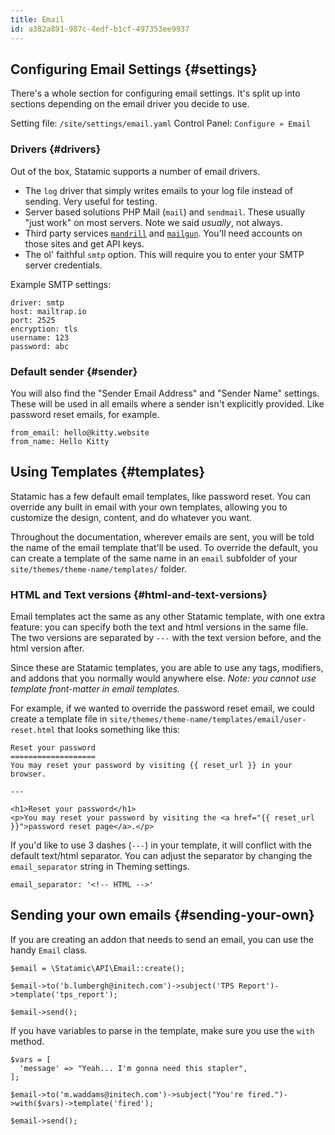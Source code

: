 ```yaml
---
title: Email
id: a382a891-987c-4edf-b1cf-497353ee9937
---
```

## Configuring Email Settings {#settings}
There's a whole section for configuring email settings. It's split up into sections depending on the email driver you decide to use.

Setting file: `/site/settings/email.yaml`
Control Panel: `Configure » Email`

### Drivers {#drivers}
Out of the box, Statamic supports a number of email drivers.

- The `log` driver that simply writes emails to your log file instead of sending. Very useful for testing.
- Server based solutions PHP Mail (`mail`) and `sendmail`. These usually "just work" on most servers. Note we said _usually_, not always.
- Third party services [`mandrill`](https://mandrillapp.com) and [`mailgun`](https://www.mailgun.com/). You'll need accounts on those sites and get API keys.
- The ol' faithful `smtp` option. This will require you to enter your SMTP server credentials.

Example SMTP settings:

```
driver: smtp
host: mailtrap.io
port: 2525
encryption: tls
username: 123
password: abc
```

### Default sender {#sender}

You will also find the "Sender Email Address" and "Sender Name" settings. These will be used in all emails where a sender isn't explicitly provided. Like password reset emails, for example.

```
from_email: hello@kitty.website
from_name: Hello Kitty
```

## Using Templates {#templates}
Statamic has a few default email templates, like password reset. You can override any built in email with your own templates, allowing you to
customize the design, content, and do whatever you want.

Throughout the documentation, wherever emails are sent, you will be told the name of the email template that'll be used. To override the default, you can create a template of the same name in an `email`
subfolder of your `site/themes/theme-name/templates/` folder.

### HTML and Text versions {#html-and-text-versions}

Email templates act the same as any other Statamic template, with one extra feature: you can specify both the text and html versions in the same file. The two versions are separated by `---` with the text version before, and the html version after.

Since these are Statamic templates, you are able to use any tags, modifiers, and addons that you normally would anywhere else. _Note: you cannot use template front-matter in email templates._

For example, if we wanted to override the password reset email, we could create a template file in `site/themes/theme-name/templates/email/user-reset.html` that looks something like this:

```
Reset your password
===================
You may reset your password by visiting {{ reset_url }} in your browser.

---

<h1>Reset your password</h1>
<p>You may reset your password by visiting the <a href="{{ reset_url }}">password reset page</a>.</p>
```

If you'd like to use 3 dashes (`---`) in your template, it will conflict with the default text/html
separator. You can adjust the separator by changing the `email_separator` string in Theming settings.

``` .language-yaml
email_separator: '<!-- HTML -->'
```


## Sending your own emails {#sending-your-own}
If you are creating an addon that needs to send an email, you can use the handy `Email` class.

``` .language-php
$email = \Statamic\API\Email::create();

$email->to('b.lumbergh@initech.com')->subject('TPS Report')->template('tps_report');

$email->send();
```

If you have variables to parse in the template, make sure you use the `with` method.

```.language-php
$vars = [
  'message' => "Yeah... I'm gonna need this stapler",
];

$email->to('m.waddams@initech.com')->subject("You're fired.")->with($vars)->template('fired');

$email->send();
```
